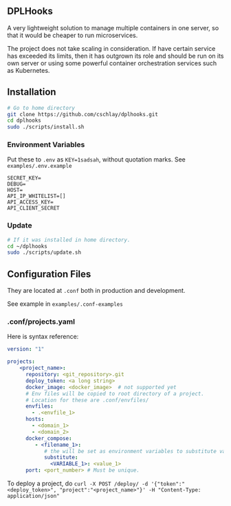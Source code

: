 ## DPLHooks

A very lightweight solution to manage multiple containers in one server,
so that it would be cheaper to run microservices.

The project does not take scaling in consideration.
If have certain service has exceeded its limits, then it has outgrown its role and
should be run on its own server or using some powerful container orchestration services such as Kubernetes.

## Installation

```bash
# Go to home directory
git clone https://github.com/cschlay/dplhooks.git
cd dplhooks
sudo ./scripts/install.sh
```

### Environment Variables

Put these to `.env` as `KEY=1sadsah`, without quotation marks.
See `examples/.env.example`

```
SECRET_KEY=
DEBUG=
HOST=
API_IP_WHITELIST=[]
API_ACCESS_KEY=
API_CLIENT_SECRET
```

### Update

```bash
# If it was installed in home directory.
cd ~/dplhooks
sudo ./scripts/update.sh
```

## Configuration Files

They are located at `.conf` both in production and development.

See example in `examples/.conf-examples`

### .conf/projects.yaml

Here is syntax reference:

```yaml
version: "1"

projects:
    <project_name>:
      repository: <git_repository>.git
      deploy_token: <a long string> 
      docker_image: <docker_image>  # not supported yet
      # Env files will be copied to root directory of a project.
      # Location for these are .conf/envfiles/
      envfiles:
        - .<envfile_1>
      hosts:
        - <domain_1>
        - <domain_2>
      docker_compose:
         - <filename_1>:
            # the will be set as environment variables to substitute values in docker-compose
            substitute:
              <VARIABLE_1>: <value_1>
      port: <port_number> # Must be unique.
```

To deploy a project, do `curl -X POST /deploy/ -d '{"token":"<deploy_token>", "project":"<project_name>"}' -H "Content-Type: application/json"`
